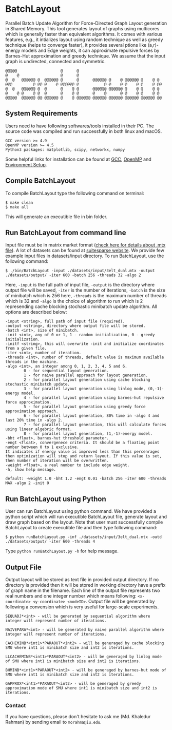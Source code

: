 # BatchLayout

Parallel Batch Update Algorithm for Force-Directed Graph Layout generation in Shared Memory. This tool generates layout of graphs using multicores which is generally faster than equivalent algorithms. It comes with various features, e.g., it intializes layout using random technique as well as greedy technique (helps to converge faster), it provides several ptions like (a,r)-energy models and Edge weights, it can approximate repulsive forces by  Barnes-Hut approximation and greedy technique. We assume that the input graph is undirected, connected and symmetric.

```
@@@@@                   @      @                                     
@    @                  @      @                                     
@  @   @@@@@@ @  @@@@@@ @      @      @@@@@@ @    @ @@@@@@ @    @ @  
@@@         @ @@ @    @ @@@@@@ @           @ @    @ @    @ @    @ @@ 
@  @   @@@@@@ @  @      @    @ @      @@@@@@ @@@@@@ @    @ @    @ @  
@    @ @    @ @  @      @    @ @      @    @      @ @    @ @    @ @  
@@@@@  @@@@@@ @@ @@@@@@ @    @ @@@@@@ @@@@@@ @@@@@@ @@@@@@ @@@@@@ @@ 
```


## System Requirements

Users need to have following softwares/tools installed in their PC. The source code was compiled and run successfully in both linux and macOS.
```
GCC version >= 4.9
OpenMP version >= 4.5
Python3 packages: matplotlib, scipy, networkx, numpy
```
Some helpful links for installation can be found at [GCC](https://gcc.gnu.org/install/), [OpenMP](https://clang-omp.github.io) and [Environment Setup](http://heather.cs.ucdavis.edu/~matloff/158/ToolsInstructions.html#compile_openmp).

## Compile BatchLayout
To compile BatchLayout type the following command on terminal:
```
$ make clean
$ make all
```
This will generate an executible file in bin folder.

## Run BatchLayout from command line

Input file must be in matrix market format ([check here for details about .mtx file](https://math.nist.gov/MatrixMarket/formats.html)). A lot of datasets can be found at [suitesparse website](https://sparse.tamu.edu). We provide few example input files in datasets/input directory. To run BatchLayout, use the following command:
```
$ ./bin/BatchLayout -input ./datasets/input/3elt_dual.mtx -output ./datasets/output/ -iter 600 -batch 256 -threads 32 -algo 2
```
Here, `-input` is the full path of input file, `-output` is the directory where output file will be saved, `-iter` is the number of iterations, `-batch` is the size of minibatch which is 256 here, `-threads` is the maximum number of threads which is 32 and `-algo` is the choice of algorithm to run which is 2 represending cache blocking stochastic minibatch update algorithm. All options are described below:
```
-input <string>, full path of input file (required).
-output <string>, directory where output file will be stored.
-batch <int>, size of minibatch.
-init <int>, any of 0 or 1, 1 - random initialization, 0 - greedy initialization.
-initf <string>, this will overwrite -init and initialize coordinates from a given file.
-iter <int>, number of iteration.
-threads <int>, number of threads, default value is maximum available threads in the machine.
-algo <int>, an integer among 0, 1, 2, 3, 4, 5 and 6.
        0 - for sequential layout generation.
        1 - for naive parallel approach for layout generation.
        2 - for parallel layout generation using cache blocking stochastic minibatch update.
        3 - for parallel layout generation using linlog mode, (0,-1)-energy model.
        4 - for parallel layout generation using barnes-hut repulsive force approximation.
        5 - for parallel layout generation using greedy force approximation approach.
        6 - for parallel layout generation, 80% time in -algo 4 and last 20% time in -algo 2.
        7 - for parallel layout generation, this will calculate forces using linear algebric format.
        8 - for parallel layout generation, (1,-1)-energy model.
-bht <float>, barnes-hut threshold parameter.
-engt <float>, convergenece criteria. It should be a floating point number between 0 to 1 exclusive.
It indicates if energy value is improved less than this percenrages then optimization will stop and return layout. If this value is set, then number of iteration will be overwritten.
-weight <float>, a real number to include edge weight.
-h, show help message.

default: -weight 1.0 -bht 1.2 -engt 0.01 -batch 256 -iter 600 -threads MAX -algo 2 -init 0
```

## Run BatchLayout using Python

User can run BatchLayout using python command. We have provided a python script which will run executible BatchLayout file, generate layout and draw graph based on the layout. Note that user must successfully compile BatchLayout to create executible file and then type following command:
```
$ python runBatchLayout.py -inf ./datasets/input/3elt_dual.mtx -outd ./datasets/output/ -iter 600 -threads 4
```
Type `python runBatchLayout.py -h` for help message. 

## Output File

Output layout will be stored as text file in provided output directory. If no directory is provided then it will be stored in working directory have a prefix of graph name in the filename. Each line of the output file represents two real numbers and one integer number which means following: `<x-coordinate> <y-coordinate> <nodeID>`. Output file will be generated by following a convension which is very useful for large-scale experiments.

```
SEQUADJ*<int> - will be generated by sequential algorithm where integer will represent number of iterations.

NAIVEPARA*<int> - will be generated by naive parallel algorithm where integer will represent number of iterations.

CACHEMINB*<int1>*PARAOUT*<int2> - will be generaged by cache blocking SMU where int1 is minibatch size and int2 is iterations.

LLCACHEMINB*<int1>*PARAOUT*<int2> - will be generaged by linlog mode of SMU where int1 is minibatch size and int2 is iterations.

BHMINB*<int1>*PARAOUT*<int2> - will be generaged by barnes-hut mode of SMU where int1 is minibatch size and int2 is iterations.

GAPPROX*<int1>*PARAOUT*<int2> - will be generaged by greedy approximation mode of SMU where int1 is minibatch size and int2 is iterations.
```
### Contact 
If you have questions, please don't hesitate to ask me (Md. Khaledur Rahman) by sending email to `morahma@iu.edu`.
